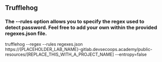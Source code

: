 ## Trufflehog
### The --rules option allows you to specify the regex used to detect password. Feel free to add your own within the provided regexes.json file.
trufflehog --regex --rules regexes.json https://{PLACEHOLDER_LAB_NAME}-gitlab.devsecoops.academy/public-resources/[REPLACE_THIS_WITH_A_PROJECT_NAME] --entropy=false
